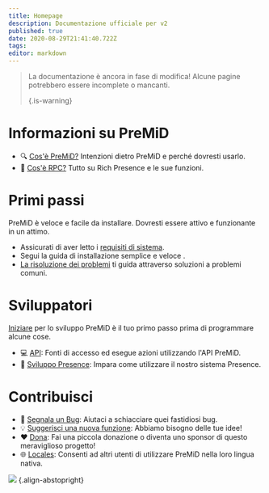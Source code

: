 ```yaml
---
title: Homepage
description: Documentazione ufficiale per v2
published: true
date: 2020-08-29T21:41:40.722Z
tags:
editor: markdown
---
```


> La documentazione è ancora in fase di modifica! Alcune pagine potrebbero essere incomplete o mancanti. 
> 
> {.is-warning}

# Informazioni su PreMiD
- :mag: [Cos'è PreMiD?](/about) Intenzioni dietro PreMiD e perché dovresti usarlo.
- :link: [Cos'è RPC?](https://discordapp.com/rich-presence) Tutto su Rich Presence e le sue funzioni.

# Primi passi

PreMiD è veloce e facile da installare. Dovresti essere attivo e funzionante in un attimo.

- Assicurati di aver letto i [requisiti di sistema](/install/requirements).
- Segui la guida di installazione semplice e veloce [](/install).
- [La risoluzione dei problemi](/troubleshooting) ti guida attraverso soluzioni a problemi comuni.

# Sviluppatori

[Iniziare](/dev) per lo sviluppo PreMiD è il tuo primo passo prima di programmare alcune cose.

- :computer: [API](/dev/api): Fonti di accesso ed esegue azioni utilizzando l'API PreMiD.
- :wrench: [Sviluppo Presence](/dev/presence): Impara come utilizzare il nostro sistema Presence.

# Contribuisci
- :bug: [Segnala un Bug](https://github.com/PreMiD): Aiutaci a schiacciare quei fastidiosi bug.
- :bulb: [Suggerisci una nuova funzione](https://discord.premid.app/): Abbiamo bisogno delle tue idee!
- :heart: [Dona](https://www.patreon.com/Timeraa): Fai una piccola donazione o diventa uno sponsor di questo meraviglioso progetto!
- :globe_with_meridians: [Locales](https://translate.premid.app): Consenti ad altri utenti di utilizzare PreMiD nella loro lingua nativa.

![](https://beta.premid.app/img/logo.2b414dc2.gif) {.align-abstopright}